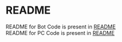 README
===========

README for Bot Code is present in [README](./FB5/README-FB5.md)  
README for PC Code is present in [README](./PC/README-PC.md)